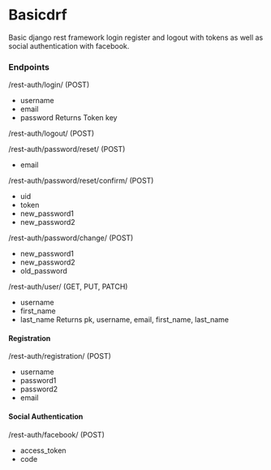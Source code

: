 # Basicdrf
Basic django rest framework login register and logout with tokens as well as social authentication with facebook.

### Endpoints

/rest-auth/login/ (POST)
* username
* email
* password
   Returns Token key

/rest-auth/logout/ (POST)

/rest-auth/password/reset/ (POST)
* email

/rest-auth/password/reset/confirm/ (POST)
* uid
* token
* new_password1
* new_password2

/rest-auth/password/change/ (POST)
* new_password1
* new_password2
* old_password

/rest-auth/user/ (GET, PUT, PATCH)
* username
* first_name
* last_name
Returns pk, username, email, first_name, last_name

#### Registration

/rest-auth/registration/ (POST)
* username
* password1
* password2
* email

#### Social Authentication

/rest-auth/facebook/ (POST)
* access_token
* code

